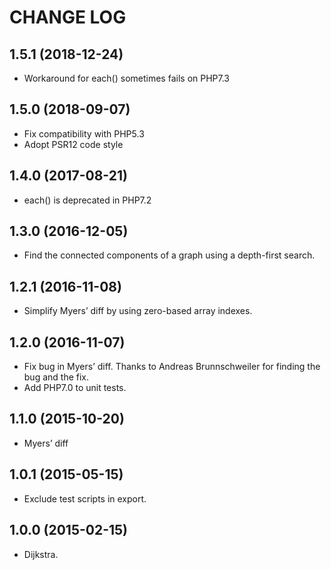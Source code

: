 CHANGE LOG
==========

## 1.5.1 (2018-12-24)
 - Workaround for each() sometimes fails on PHP7.3

## 1.5.0 (2018-09-07)
 - Fix compatibility with PHP5.3
 - Adopt PSR12 code style

## 1.4.0 (2017-08-21)
 - each() is deprecated in PHP7.2

## 1.3.0 (2016-12-05)
 - Find the connected components of a graph using a depth-first search.

## 1.2.1 (2016-11-08)
 - Simplify Myers’ diff by using zero-based array indexes.

## 1.2.0 (2016-11-07)
 - Fix bug in Myers’ diff.  Thanks to Andreas Brunnschweiler for finding the bug and the fix.
 - Add PHP7.0 to unit tests.

## 1.1.0 (2015-10-20)
 - Myers’ diff

## 1.0.1 (2015-05-15)
 - Exclude test scripts in export.

## 1.0.0 (2015-02-15)
 - Dijkstra.
